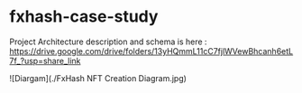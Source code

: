 # fxhash-case-study

Project Architecture description and schema is here : https://drive.google.com/drive/folders/13yHQmmL11cC7fjlWVewBhcanh6etL7f_?usp=share_link

![Diargam](./FxHash NFT Creation Diagram.jpg)
